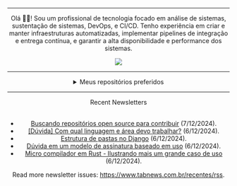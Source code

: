 <div align="center">
<hr>
<p>Olá 👋🏾! Sou um profissional de tecnologia focado em análise de sistemas, sustentação de sistemas, DevOps, e CI/CD. Tenho experiência em criar e manter infraestruturas automatizadas, implementar pipelines de integração e entrega contínua, e garantir a alta disponibilidade e performance dos sistemas.</p>
  <img src="https://media.giphy.com/media/yAGIvCiwPJn5C/giphy.gif">
<hr>
  <details>
  <summary>Meus repositórios preferidos</summary>
  <br />
  Alguns dos meus melhores repositórios:
  <br />
<br />
  <ul><li><a href=https://github.com/KubeNerd/aluratube target="_blank" rel="noopener noreferrer">KubeNerd/aluratube</a> (<b>0</b> ✨ and <b>0</b> 🍴): Aluratube - Desenvolvido durante a imersão React da Alura no final de 2022</li><li><a href=https://github.com/KubeNerd/nlw-ia target="_blank" rel="noopener noreferrer">KubeNerd/nlw-ia</a> (<b>0</b> ✨ and <b>0</b> 🍴): Projeto desenvolvido durante a NLW IA - Usando a API da OPENAI</li><li><a href=https://github.com/KubeNerd/nlw-journey-ia target="_blank" rel="noopener noreferrer">KubeNerd/nlw-journey-ia</a> (<b>0</b> ✨ and <b>0</b> 🍴): NLW IA - Agent de viagens usando python + langchain + GPT</li>
<li>More coming soon :).</li>
</ul>
  </details>
  <hr/>
    <summary>Recent Newsletters</summary>
  <br />
  <ul>
    <li><a href=https://www.tabnews.com.br/koziel/buscando-repositorios-open-source-para-contribuir target="_blank" rel="noopener noreferrer">Buscando repositórios open source para contribuir</a> (7/12/2024).</li><li><a href=https://www.tabnews.com.br/GustavoFurtadoFatality/duvida-com-qual-linguagem-e-area-devo-trabalhar target="_blank" rel="noopener noreferrer">[Dúvida] Com qual linguagem e área devo trabalhar?</a> (6/12/2024).</li><li><a href=https://www.tabnews.com.br/GBobello/estrutura-de-pastas-no-django target="_blank" rel="noopener noreferrer">Estrutura de pastas no Django</a> (6/12/2024).</li><li><a href=https://www.tabnews.com.br/leonardomessi/duvida-em-um-modelo-de-assinatura-baseado-em-uso target="_blank" rel="noopener noreferrer">Dúvida em um modelo de assinatura baseado em uso</a> (6/12/2024).</li><li><a href=https://www.tabnews.com.br/ktfth/micro-compilador-em-rust-ilustrando-mais-um-grande-caso-de-uso target="_blank" rel="noopener noreferrer">Micro compilador em Rust - Ilustrando mais um grande caso de uso</a> (6/12/2024).</li>
  </ul>
<p>Read more newsletter issues: <a href="https://www.tabnews.com.br/recentes/rss">https://www.tabnews.com.br/recentes/rss</a>.</p>
  </details>
